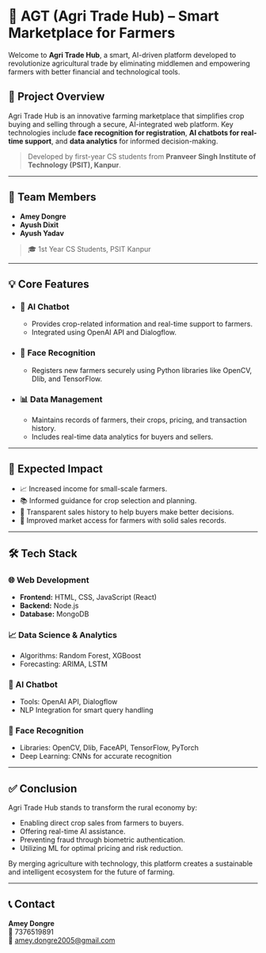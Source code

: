 # 🌾 AGT (Agri Trade Hub) – Smart Marketplace for Farmers

Welcome to **Agri Trade Hub**, a smart, AI-driven platform developed to revolutionize agricultural trade by eliminating middlemen and empowering farmers with better financial and technological tools.

## 🚀 Project Overview

Agri Trade Hub is an innovative farming marketplace that simplifies crop buying and selling through a secure, AI-integrated web platform. Key technologies include **face recognition for registration**, **AI chatbots for real-time support**, and **data analytics** for informed decision-making.

> Developed by first-year CS students from **Pranveer Singh Institute of Technology (PSIT), Kanpur**.

---

## 👥 Team Members

- **Amey Dongre**  
- **Ayush Dixit**  
- **Ayush Yadav**  
> 🎓 1st Year CS Students, PSIT Kanpur

---

## 💡 Core Features

- ### 🤖 AI Chatbot
  - Provides crop-related information and real-time support to farmers.
  - Integrated using OpenAI API and Dialogflow.

- ### 🧠 Face Recognition
  - Registers new farmers securely using Python libraries like OpenCV, Dlib, and TensorFlow.

- ### 📊 Data Management
  - Maintains records of farmers, their crops, pricing, and transaction history.
  - Includes real-time data analytics for buyers and sellers.

---

## 🌱 Expected Impact

- 📈 Increased income for small-scale farmers.
- 📚 Informed guidance for crop selection and planning.
- 🛒 Transparent sales history to help buyers make better decisions.
- 💼 Improved market access for farmers with solid sales records.

---

## 🛠️ Tech Stack

### 🌐 Web Development
- **Frontend:** HTML, CSS, JavaScript (React)
- **Backend:** Node.js
- **Database:** MongoDB

### 📈 Data Science & Analytics
- Algorithms: Random Forest, XGBoost
- Forecasting: ARIMA, LSTM

### 🤖 AI Chatbot
- Tools: OpenAI API, Dialogflow
- NLP Integration for smart query handling

### 🧠 Face Recognition
- Libraries: OpenCV, Dlib, FaceAPI, TensorFlow, PyTorch
- Deep Learning: CNNs for accurate recognition

---

## ✅ Conclusion

Agri Trade Hub stands to transform the rural economy by:

- Enabling direct crop sales from farmers to buyers.
- Offering real-time AI assistance.
- Preventing fraud through biometric authentication.
- Utilizing ML for optimal pricing and risk reduction.

By merging agriculture with technology, this platform creates a sustainable and intelligent ecosystem for the future of farming.

---

## 📞 Contact

**Amey Dongre**  
📱 7376519891  
📧 amey.dongre2005@gmail.com

